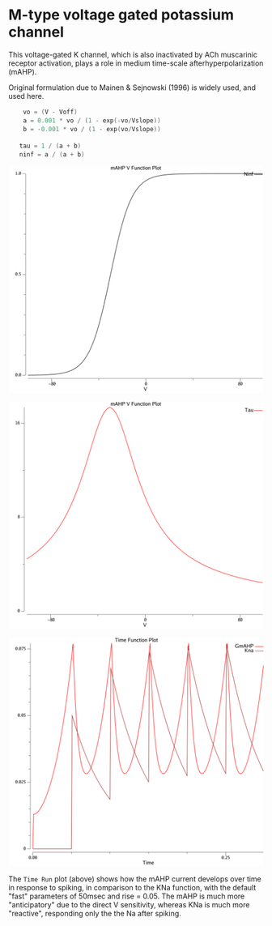 # M-type voltage gated potassium channel

This voltage-gated K channel, which is also inactivated by ACh muscarinic receptor activation, plays a role in medium time-scale afterhyperpolarization (mAHP).

Original formulation due to Mainen & Sejnowski (1996) is widely used, and used here.

```Go
	vo = (V - Voff)
	a = 0.001 * vo / (1 - exp(-vo/Vslope))
	b = -0.001 * vo / (1 - exp(vo/Vslope))

   tau = 1 / (a + b)
   ninf = a / (a + b)
```

![Ninf from V](fig_mahp_ninf.png?raw=true "Ninf as a function of V (biological units)")

![Tau from V](fig_mahp_tau.png?raw=true "Tau as a function of V (biological units)")

![mAHP vs. fKNA](fig_mahp_vs_fkna.png?raw=true "mAHP vs. fast KNa (tau = 50, rise = 0.05)")

The `Time Run` plot (above) shows how the mAHP current develops over time in response to spiking, in comparison to the KNa function, with the default "fast" parameters of 50msec and rise = 0.05.  The mAHP is much more "anticipatory" due to the direct V sensitivity, whereas KNa is much more "reactive", responding only the the Na after spiking.



